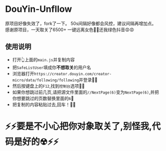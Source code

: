 # DouYin-Unfllow
原项目好像失效了，fork了一下。
50s间隔好像都会风控，建议间隔再增加点。
感谢原项目，一天取关了6500+
一键远离女色🤠🤠还我绿色抖音😡😡
## 使用说明
- 打开👆上面的`main.js`并复制内容
- 把`SafeListUser`填成你**不想取关**的用户名
- 浏览器打开`https://creator.douyin.com/creator-micro/data/following/following`并登录🚣‍♂️
- 然后按键盘上的`F12`,找到`控制台`选项👩‍🚀
- 如果你想跳过前几页,请把源文件里面的`//NextPage(6)`变为`NextPage(6)`,并把你想要跳过的页数替换里面的`6`💃
- 把复制的内容粘贴过去,回车！🦸‍♂️

# ⚡⚡要是不小心把你对象取关了,别怪我,代码是好的☢⚡⚡

